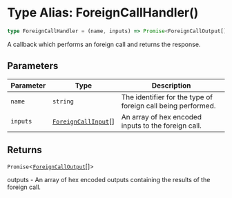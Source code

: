 # Type Alias: ForeignCallHandler()

```ts
type ForeignCallHandler = (name, inputs) => Promise<ForeignCallOutput[]>;
```

A callback which performs an foreign call and returns the response.

## Parameters

| Parameter | Type | Description |
| ------ | ------ | ------ |
| `name` | `string` | The identifier for the type of foreign call being performed. |
| `inputs` | [`ForeignCallInput`](ForeignCallInput.md)[] | An array of hex encoded inputs to the foreign call. |

## Returns

`Promise`\<[`ForeignCallOutput`](ForeignCallOutput.md)[]\>

outputs - An array of hex encoded outputs containing the results of the foreign call.
